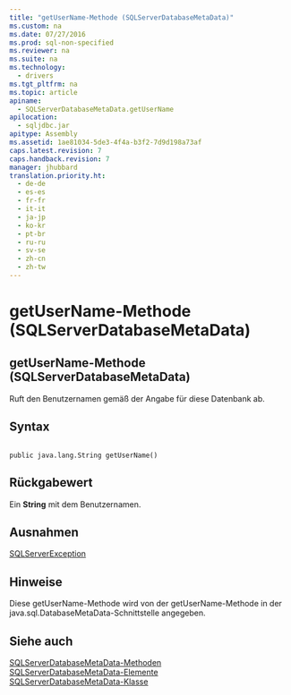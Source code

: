 ```yaml
---
title: "getUserName-Methode (SQLServerDatabaseMetaData)"
ms.custom: na
ms.date: 07/27/2016
ms.prod: sql-non-specified
ms.reviewer: na
ms.suite: na
ms.technology: 
  - drivers
ms.tgt_pltfrm: na
ms.topic: article
apiname: 
  - SQLServerDatabaseMetaData.getUserName
apilocation: 
  - sqljdbc.jar
apitype: Assembly
ms.assetid: 1ae81034-5de3-4f4a-b3f2-7d9d198a73af
caps.latest.revision: 7
caps.handback.revision: 7
manager: jhubbard
translation.priority.ht: 
  - de-de
  - es-es
  - fr-fr
  - it-it
  - ja-jp
  - ko-kr
  - pt-br
  - ru-ru
  - sv-se
  - zh-cn
  - zh-tw
---
```

# getUserName-Methode (SQLServerDatabaseMetaData)
    
## getUserName\-Methode \(SQLServerDatabaseMetaData\)  
 Ruft den Benutzernamen gemäß der Angabe für diese Datenbank ab.  
  
## Syntax  
  
```  
  
public java.lang.String getUserName()  
```  
  
## Rückgabewert  
 Ein **String** mit dem Benutzernamen.  
  
## Ausnahmen  
 [SQLServerException](../content/SQLServerException-Class.md)  
  
## Hinweise  
 Diese getUserName\-Methode wird von der getUserName\-Methode in der java.sql.DatabaseMetaData\-Schnittstelle angegeben.  
  
## Siehe auch  
 [SQLServerDatabaseMetaData-Methoden](../content/SQLServerDatabaseMetaData-Methods.md)   
 [SQLServerDatabaseMetaData-Elemente](../content/SQLServerDatabaseMetaData-Members.md)   
 [SQLServerDatabaseMetaData-Klasse](../content/SQLServerDatabaseMetaData-Class.md)  
  
  